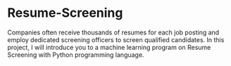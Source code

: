 # Resume-Screening
Companies often receive thousands of resumes for each job posting and employ dedicated screening officers to screen qualified candidates. In this project, I will introduce you to a machine learning program on Resume Screening with Python programming language.
